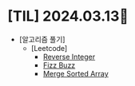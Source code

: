 # [TIL] 2024.03.13📒

  * [알고리즘 풀기]
    * [Leetcode]
      * [Reverse Integer](https://github.com/elephant97/Algorithm/blob/main/Leetcode/Java/Medium/Reverse%20Integer.java)
      * [Fizz Buzz](https://github.com/elephant97/Algorithm/blob/main/Leetcode/Java/Easy/Fizz%20Buzz.java)
      * [Merge Sorted Array](https://github.com/elephant97/Algorithm/blob/main/Leetcode/Java/Easy/Merge%20Sorted%20Array.java)
        
